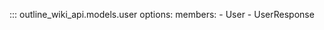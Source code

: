 
::: outline_wiki_api.models.user
    options:
      members:
        - User
        - UserResponse
